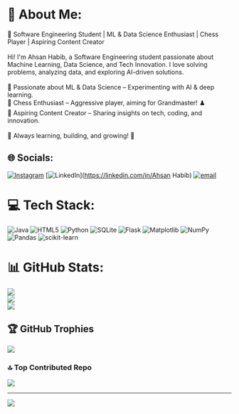 # 💫 About Me:
🚀 Software Engineering Student | ML & Data Science Enthusiast | Chess Player | Aspiring Content Creator<br><br>Hi! I'm Ahsan Habib, a Software Engineering student passionate about Machine Learning, Data Science, and Tech Innovation. I love solving problems, analyzing data, and exploring AI-driven solutions.<br><br>🔹 Passionate about ML & Data Science – Experimenting with AI & deep learning.<br>🔹 Chess Enthusiast – Aggressive player, aiming for Grandmaster! ♟️<br>🔹 Aspiring Content Creator – Sharing insights on tech, coding, and innovation.<br><br>📌 Always learning, building, and growing! 🚀


## 🌐 Socials:
[![Instagram](https://img.shields.io/badge/Instagram-%23E4405F.svg?logo=Instagram&logoColor=white)](https://instagram.com/d_ahsanrafi) [![LinkedIn](https://img.shields.io/badge/LinkedIn-%230077B5.svg?logo=linkedin&logoColor=white)](https://linkedin.com/in/Ahsan Habib) [![email](https://img.shields.io/badge/Email-D14836?logo=gmail&logoColor=white)](mailto:ahsanhabib81102@gmail.com) 

# 💻 Tech Stack:
![Java](https://img.shields.io/badge/java-%23ED8B00.svg?style=flat&logo=openjdk&logoColor=white) ![HTML5](https://img.shields.io/badge/html5-%23E34F26.svg?style=flat&logo=html5&logoColor=white) ![Python](https://img.shields.io/badge/python-3670A0?style=flat&logo=python&logoColor=ffdd54) ![SQLite](https://img.shields.io/badge/sqlite-%2307405e.svg?style=flat&logo=sqlite&logoColor=white) ![Flask](https://img.shields.io/badge/flask-%23000.svg?style=flat&logo=flask&logoColor=white) ![Matplotlib](https://img.shields.io/badge/Matplotlib-%23ffffff.svg?style=flat&logo=Matplotlib&logoColor=black) ![NumPy](https://img.shields.io/badge/numpy-%23013243.svg?style=flat&logo=numpy&logoColor=white) ![Pandas](https://img.shields.io/badge/pandas-%23150458.svg?style=flat&logo=pandas&logoColor=white) ![scikit-learn](https://img.shields.io/badge/scikit--learn-%23F7931E.svg?style=flat&logo=scikit-learn&logoColor=white)
# 📊 GitHub Stats:
![](https://github-readme-stats.vercel.app/api?username=ahsanhabib501&theme=dark&hide_border=false&include_all_commits=false&count_private=false)<br/>
![](https://github-readme-streak-stats.herokuapp.com/?user=ahsanhabib501&theme=dark&hide_border=false)<br/>
![](https://github-readme-stats.vercel.app/api/top-langs/?username=ahsanhabib501&theme=dark&hide_border=false&include_all_commits=false&count_private=false&layout=compact)

## 🏆 GitHub Trophies
![](https://github-profile-trophy.vercel.app/?username=ahsanhabib501&theme=radical&no-frame=false&no-bg=true&margin-w=4)

### 🔝 Top Contributed Repo
![](https://github-contributor-stats.vercel.app/api?username=ahsanhabib501&limit=5&theme=dark&combine_all_yearly_contributions=true)

---
[![](https://visitcount.itsvg.in/api?id=ahsanhabib501&icon=0&color=0)](https://visitcount.itsvg.in)

<!-- Proudly created with GPRM ( https://gprm.itsvg.in ) -->
